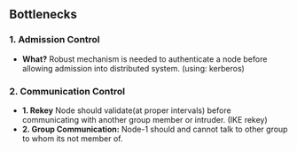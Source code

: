 ## Bottlenecks
### 1. Admission Control
  - **What?** Robust mechanism is needed to authenticate a node before allowing admission into distributed system. (using: kerberos)
  
### 2. Communication Control
  - **1. Rekey** Node should validate(at proper intervals) before communicating with another group member or intruder. (IKE rekey)
  - **2. Group Communication:** Node-1 should and cannot talk to other group to whom its not member of.
